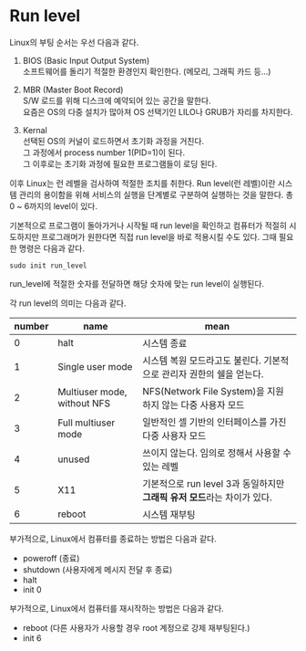 # Run level
  
Linux의 부팅 순서는 우선 다음과 같다.  
  
1) BIOS (Basic Input Output System)  
    소프트웨어를 돌리기 적절한 환경인지 확인한다. (메모리, 그래픽 카드 등...)  
  
2) MBR (Master Boot Record)  
    S/W 로드를 위해 디스크에 예약되어 있는 공간을 말한다.  
    요즘은 OS의 다중 설치가 많아져 OS 선택기인 LILO나 GRUB가 자리를 차지한다.  
  
3) Kernal  
    선택된 OS의 커널이 로드하면서 초기화 과정을 거친다.  
    그 과정에서 process number 1(PID=1)이 된다.  
    그 이후로는 초기화 과정에 필요한 프로그램들이 로딩 된다.
  
이후 Linux는 런 레벨을 검사하여 적절한 조치를 취한다. Run level(런 레벨)이란 시스템 관리의 용이함을 위해 서비스의 실행을 단계별로 구분하여 실행하는 것을 말한다. 총 0 ~ 6까지의 level이 있다.  
  
기본적으로 프로그램이 돌아가거나 시작될 때 run level을 확인하고 컴퓨터가 적절히 시도하지만 프로그래머가 원한다면 직접 run level을 바로 적용시킬 수도 있다. 그때 필요한 명령은 다음과 같다.  
  
	sudo init run_level
  
run_level에 적절한 숫자를 전달하면 해당 숫자에 맞는 run level이 실행된다.  
  
각 run level의 의미는 다음과 같다.  
  
number | name | mean
-------|------|-------
0 | halt | 시스템 종료
1 | Single user mode | 시스템 복원 모드라고도 불린다. 기본적으로 관리자 권한의 쉘을 얻는다.
2 | Multiuser mode, without NFS | NFS(Network File System)을 지원하지 않는 다중 사용자 모드
3 | Full multiuser mode | 일반적인 셀 기반의 인터페이스를 가진 다중 사용자 모드
4 | unused | 쓰이지 않는다. 임의로 정해서 사용할 수 있는 레벨
5 | X11 | 기본적으로 run level 3과 동일하지만 **그래픽 유저 모드**라는 차이가 있다.
6 | reboot | 시스템 재부팅
  
부가적으로, Linux에서 컴퓨터를 종료하는 방법은 다음과 같다.  
- poweroff (종료)  
- shutdown (사용자에게 메시지 전달 후 종료)  
- halt  
- init 0  
  
부가적으로, Linux에서 컴퓨터를 재시작하는 방법은 다음과 같다.  
- reboot (다른 사용자가 사용할 경우 root 계정으로 강제 재부팅된다.)  
- init 6  
